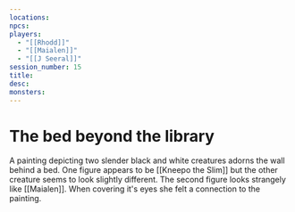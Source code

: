 ```yaml
---
locations: 
npcs: 
players:
  - "[[Rhodd]]"
  - "[[Maialen]]"
  - "[[J Seeral]]"
session_number: 15
title: 
desc: 
monsters:
---
```

# The bed beyond the library
A painting depicting two slender black and white creatures adorns the wall behind a bed.  One figure appears to be [[Kneepo the Slim]] but the other creature seems to look slightly different.  The second figure looks strangely like [[Maialen]].  When covering it's eyes she felt a connection to the painting.

